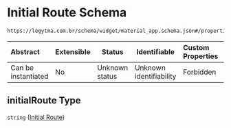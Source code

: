 # Initial Route Schema

```txt
https://legytma.com.br/schema/widget/material_app.schema.json#/properties/initialRoute
```




| Abstract            | Extensible | Status         | Identifiable            | Custom Properties | Additional Properties | Access Restrictions | Defined In                                                                                     |
| :------------------ | ---------- | -------------- | ----------------------- | :---------------- | --------------------- | ------------------- | ---------------------------------------------------------------------------------------------- |
| Can be instantiated | No         | Unknown status | Unknown identifiability | Forbidden         | Allowed               | none                | [material_app.schema.json\*](../schema/widget/material_app.schema.json) |

## initialRoute Type

`string` ([Initial Route](material_app-properties-initial-route.md))
